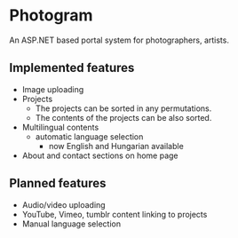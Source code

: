 # Photogram
An ASP.NET based portal system for photographers, artists.

## Implemented features
- Image uploading
- Projects
  - The projects can be sorted in any permutations.
  - The contents of the projects can be also sorted.
- Multilingual contents
  - automatic language selection
    - now English and Hungarian available
- About and contact sections on home page

## Planned features
- Audio/video uploading
- YouTube, Vimeo, tumblr content linking to projects
- Manual language selection

